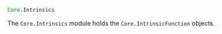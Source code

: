 ```julia
Core.Intrinsics
```

The `Core.Intrinsics` module holds the `Core.IntrinsicFunction` objects.
